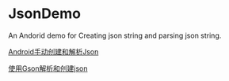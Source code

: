 # JsonDemo
An Andorid demo for Creating json string and parsing json string.


[Android手动创建和解析Json](http://blog.csdn.net/u013005791/article/details/72904217)

[使用Gson解析和创建json](http://blog.csdn.net/u013005791/article/details/72935511)


